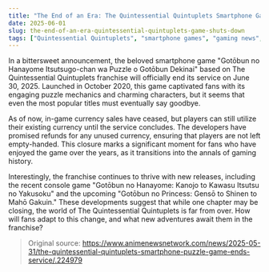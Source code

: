 ```yaml
---
title: "The End of an Era: The Quintessential Quintuplets Smartphone Game Shuts Down"
date: 2025-06-01
slug: the-end-of-an-era-quintessential-quintuplets-game-shuts-down
tags: ["Quintessential Quintuplets", "smartphone games", "gaming news", "MAGES"]
---
```


In a bittersweet announcement, the beloved smartphone game "Gotōbun no Hanayome Itsutsugo-chan wa Puzzle o Gotōbun Dekinai" based on The Quintessential Quintuplets franchise will officially end its service on June 30, 2025. Launched in October 2020, this game captivated fans with its engaging puzzle mechanics and charming characters, but it seems that even the most popular titles must eventually say goodbye.

As of now, in-game currency sales have ceased, but players can still utilize their existing currency until the service concludes. The developers have promised refunds for any unused currency, ensuring that players are not left empty-handed. This closure marks a significant moment for fans who have enjoyed the game over the years, as it transitions into the annals of gaming history.

Interestingly, the franchise continues to thrive with new releases, including the recent console game "Gotōbun no Hanayome: Kanojo to Kawasu Itsutsu no Yakusoku" and the upcoming "Gotōbun no Princess: Gensō to Shinen to Mahō Gakuin." These developments suggest that while one chapter may be closing, the world of The Quintessential Quintuplets is far from over. How will fans adapt to this change, and what new adventures await them in the franchise?

> Original source: https://www.animenewsnetwork.com/news/2025-05-31/the-quintessential-quintuplets-smartphone-puzzle-game-ends-service/.224979